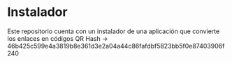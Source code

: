 # Instalador
Este repositorio cuenta con un instalador de una aplicación que convierte los enlaces en códigos QR
Hash -> 46b425c599e4a3819b8e361d3e2a04a44c86fafdbf5823bb5f0e87403906f240
